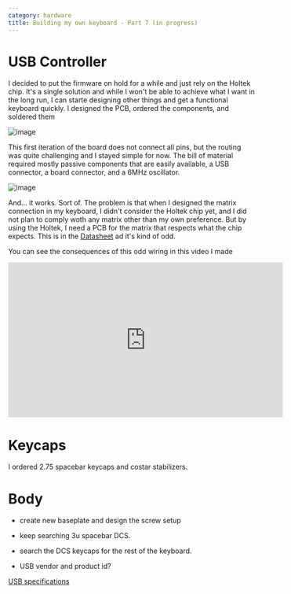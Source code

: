 ```yaml
---
category: hardware
title: Building my own keyboard - Part 7 (in progress)
---
```


# USB Controller

I decided to put the firmware on hold for a while and just rely on
the Holtek chip. It's a single solution and while I won't be able to achieve
what I want in the long run, I can starte designing other things and get a functional
keyboard quickly. I designed the PCB, ordered the components, and soldered them

![image](https://raw.githubusercontent.com/stefanoborini/keymine/master/pcb/PCB_holtek-v1_20191115214619.png)

This first iteration of the board does not connect all pins, but the routing was quite challenging and
I stayed simple for now. The bill of material required mostly passive components that are easily
available, a USB connector, a board connector, and a 6MHz oscillator.

![image](https://raw.githubusercontent.com/stefanoborini/keymine/master/pics/20191208_125910.jpg)

And... it works. Sort of. The problem is that when I designed the matrix connection in my keyboard,
I didn't consider the Holtek chip yet, and I did not plan to comply woth any matrix other than my own
preference. But by using the Holtek, I need a PCB for the matrix that respects what the chip expects.
This is in the [Datasheet](http://www.farnell.com/datasheets/79209.pdf) ad it's kind of odd.

You can see the consequences of this odd wiring in this video I made

<iframe width="560" height="315" src="https://www.youtube.com/embed/UdCWe9osWNg" frameborder="0" allow="accelerometer; autoplay; encrypted-media; gyroscope; picture-in-picture" allowfullscreen></iframe>

# Keycaps

I ordered 2.75 spacebar keycaps and costar stabilizers. 

# Body


- create new baseplate and design the screw setup
- keep searching 3u spacebar DCS.
- search the DCS keycaps for the rest of the keyboard.

- USB vendor and product id?

[USB specifications](https://www.beyondlogic.org/usbnutshell/usb1.shtml)

